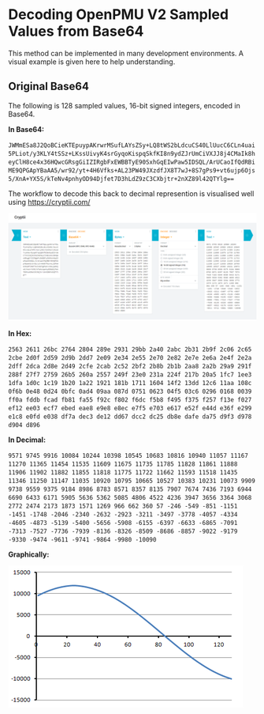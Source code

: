 # Decoding OpenPMU V2 Sampled Values from Base64

This method can be implemented in many development environments.  A visual example is given here to help understanding.

## Original Base64

The following is 128 sampled values, 16-bit signed integers, encoded in Base64.

**In Base64:**

`JWMmESa8J2QoBCieKTEpuypAKrwrMSufLAYsZSy+LQ8tWS2bLdcuCS40LlUucC6CLn4uai5PLiot/y3KLY4tSSz+LKssUivyK4srGyqoKispqSkfKI8n9ydZJrUmCiVXJJ8j4CMaIk8heyClH8ce4x36HQwcGRsgGiIZIRgbFxEWBBTyE90SxhGqEIwPaw5IDSQL/ArUCaoIfQdRBiME9QPGApYBaAA5/wr92/yt+4H6Vfks+AL23PW49JXzdfJX8T7wJ+8S7gPs9+vt6ujp6Ojs5/XnA+YX5S/kTeNv4pnhyOD94Djfet7D3hLdZ9zC3CXbjtr+2nXZ89l42QTYlg==
`

The workflow to decode this back to decimal represention is visualised well using https://cryptii.com/

![Cryptii Example](/Base64_Decode/DecodeBase64UsingCryptii.PNG)

**In Hex:**

`2563 2611 26bc 2764 2804 289e 2931 29bb 2a40 2abc 2b31 2b9f 2c06 2c65 2cbe 2d0f 2d59 2d9b 2dd7 2e09 2e34 2e55 2e70 2e82 2e7e 2e6a 2e4f 2e2a 2dff 2dca 2d8e 2d49 2cfe 2cab 2c52 2bf2 2b8b 2b1b 2aa8 2a2b 29a9 291f 288f 27f7 2759 26b5 260a 2557 249f 23e0 231a 224f 217b 20a5 1fc7 1ee3 1dfa 1d0c 1c19 1b20 1a22 1921 181b 1711 1604 14f2 13dd 12c6 11aa 108c 0f6b 0e48 0d24 0bfc 0ad4 09aa 087d 0751 0623 04f5 03c6 0296 0168 0039 ff0a fddb fcad fb81 fa55 f92c f802 f6dc f5b8 f495 f375 f257 f13e f027 ef12 ee03 ecf7 ebed eae8 e9e8 e8ec e7f5 e703 e617 e52f e44d e36f e299 e1c8 e0fd e038 df7a dec3 de12 dd67 dcc2 dc25 db8e dafe da75 d9f3 d978 d904 d896
`

**In Decimal:**

`9571 9745 9916 10084 10244 10398 10545 10683 10816 10940 11057 11167 11270 11365 11454 11535 11609 11675 11735 11785 11828 11861 11888 11906 11902 11882 11855 11818 11775 11722 11662 11593 11518 11435 11346 11250 11147 11035 10920 10795 10665 10527 10383 10231 10073 9909 9738 9559 9375 9184 8986 8783 8571 8357 8135 7907 7674 7436 7193 6944 6690 6433 6171 5905 5636 5362 5085 4806 4522 4236 3947 3656 3364 3068 2772 2474 2173 1873 1571 1269 966 662 360 57 -246 -549 -851 -1151 -1451 -1748 -2046 -2340 -2632 -2923 -3211 -3497 -3778 -4057 -4334 -4605 -4873 -5139 -5400 -5656 -5908 -6155 -6397 -6633 -6865 -7091 -7313 -7527 -7736 -7939 -8136 -8326 -8509 -8686 -8857 -9022 -9179 -9330 -9474 -9611 -9741 -9864 -9980 -10090
`

**Graphically:**

![Excel Chart](/Base64_Decode/Base64ExampleChart.PNG)
